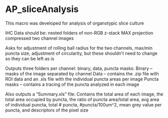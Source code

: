 # AP_sliceAnalysis
This macro was developed for analysis of organotypic slice culture 

IHC Data should be: nested folders of non-RGB z-stack MAX projection compressed two channel images 

Asks for adjustment of rolling ball radius for the two channels,
max/min puncta size, adjustment of circularity, but these shouldn’t need to change so they can be left as is 

Outputs three folders per channel: 
binary, data, puncta masks: 
Binary – masks of the image separated by channel 
Data – contains the .zip file with ROI data and an .xls file with the individual puncta areas per image 
Puncta masks – contains a tracing of the puncta analyzed in each image 

Also outputs a “Summary.xls” file: Contains the total area of each image, the total area occupied by puncta, 
the ratio of puncta area/total area, avg area of individual puncta, total # puncta, #puncta/100um^2, 
mean grey value per puncta, and descriptors of the pixel size
